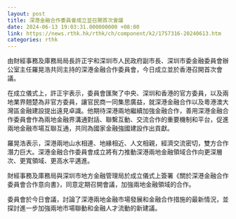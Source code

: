 ```yaml
---
layout: post
title: 深港金融合作委員會成立並召開首次會議
date: 2024-06-13 19:03:31.000000000 +08:00
link: https://news.rthk.hk/rthk/ch/component/k2/1757316-20240613.htm
categories: rthk
---
```


由財經事務及庫務局局長許正宇和深圳市人民政府副市長、深圳市委金融委員會辦公室主任羅晃浩共同主持的深港金融合作委員會，今日成立並於香港召開首次會議。
 
在成立儀式上，許正宇表示，委員會匯聚了中央、深圳和香港的官方委員，以及兩地業界翹楚為非官方委員，讓官民商一同集思廣益，就深港金融合作以及粵港澳大灣區金融建設提出遠見卓識。他期待深港兩地繼續加強金融合作，善用深港金融合作委員會作為兩地金融界溝通對話、聯繫互動、交流合作的重要機制和平台，促進兩地金融市場互聯互通，共同為國家金融強國建設作出貢獻。
 
羅晃浩表示，深港兩地山水相連、地緣相近、人文相親，經濟交流密切，雙方合作潛力巨大。深港金融合作委員會成立將有力推動深港兩地金融領域合作向更深層次、更寬領域、更高水平邁進。
 
財經事務及庫務局與深圳市地方金融管理局於成立儀式上簽署《關於深港金融合作委員會合作意向書》，同意定期召開會議，加強兩地金融領域的合作。

委員會於今日會議，討論了深港兩地金融市場發展和金融合作措施的最新情況，並探討進一步加強兩地市場聯動和金融人才流動的新建議。
